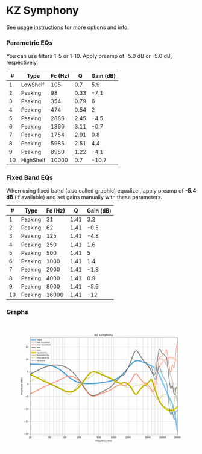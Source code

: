 # KZ Symphony
See [usage instructions](https://github.com/jaakkopasanen/AutoEq#usage) for more options and info.

### Parametric EQs
You can use filters 1-5 or 1-10. Apply preamp of -5.0 dB or -5.0 dB, respectively.

|   # | Type      |   Fc (Hz) |    Q |   Gain (dB) |
|-----|-----------|-----------|------|-------------|
|   1 | LowShelf  |       105 | 0.7  |         5.9 |
|   2 | Peaking   |        98 | 0.33 |        -7.1 |
|   3 | Peaking   |       354 | 0.79 |         6   |
|   4 | Peaking   |       474 | 0.54 |         2   |
|   5 | Peaking   |      2886 | 2.45 |        -4.5 |
|   6 | Peaking   |      1360 | 3.11 |        -0.7 |
|   7 | Peaking   |      1754 | 2.91 |         0.8 |
|   8 | Peaking   |      5985 | 2.51 |         4.4 |
|   9 | Peaking   |      8980 | 1.22 |        -4.1 |
|  10 | HighShelf |     10000 | 0.7  |       -10.7 |

### Fixed Band EQs
When using fixed band (also called graphic) equalizer, apply preamp of **-5.4 dB** (if available) and set gains manually with these parameters.

|   # | Type    |   Fc (Hz) |    Q |   Gain (dB) |
|-----|---------|-----------|------|-------------|
|   1 | Peaking |        31 | 1.41 |         3.2 |
|   2 | Peaking |        62 | 1.41 |        -0.5 |
|   3 | Peaking |       125 | 1.41 |        -4.8 |
|   4 | Peaking |       250 | 1.41 |         1.6 |
|   5 | Peaking |       500 | 1.41 |         5   |
|   6 | Peaking |      1000 | 1.41 |         1.4 |
|   7 | Peaking |      2000 | 1.41 |        -1.8 |
|   8 | Peaking |      4000 | 1.41 |         0.9 |
|   9 | Peaking |      8000 | 1.41 |        -5.6 |
|  10 | Peaking |     16000 | 1.41 |       -12   |

### Graphs
![](./KZ%20Symphony.png)
